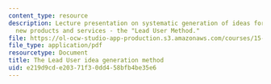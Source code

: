 ```yaml
---
content_type: resource
description: Lecture presentation on systematic generation of ideas for "breakthrough"
  new products and services - the "Lead User Method."
file: https://ol-ocw-studio-app-production.s3.amazonaws.com/courses/15-356-how-to-develop-breakthrough-products-and-services-spring-2004/e219d9cde20371f30dd458bfb4be35e6_lec2_idea_gen.pdf
file_type: application/pdf
resourcetype: Document
title: The Lead User idea generation method
uid: e219d9cd-e203-71f3-0dd4-58bfb4be35e6
---
```

